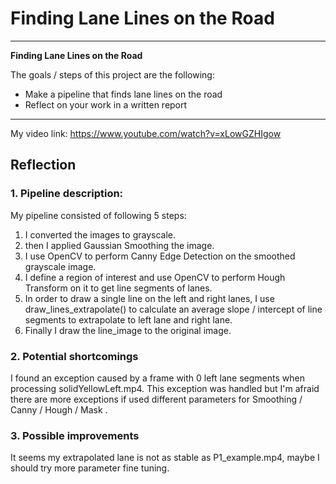 # **Finding Lane Lines on the Road** 

---
**Finding Lane Lines on the Road**

The goals / steps of this project are the following:
* Make a pipeline that finds lane lines on the road
* Reflect on your work in a written report
---

My video link:
https://www.youtube.com/watch?v=xLowGZHIgow

## Reflection

### 1. Pipeline description:
My pipeline consisted of following 5 steps:
1. I converted the images to grayscale.
2. then I applied Gaussian Smoothing the image.
3. I use OpenCV to perform Canny Edge Detection on the smoothed grayscale image.
4. I define a region of interest and use OpenCV to perform Hough Transform on it to get line segments of lanes.
5. In order to draw a single line on the left and right lanes, I use draw_lines_extrapolate() to calculate an average slope / intercept of line segments to extrapolate to left lane and right lane.
6. Finally I draw the line_image to the original image.

### 2. Potential shortcomings 
I found an exception caused by a frame with 0 left lane segments when processing solidYellowLeft.mp4.
This exception was handled but I'm afraid there are more exceptions if used different parameters for Smoothing / Canny / Hough / Mask .

### 3. Possible improvements
It seems my extrapolated lane is not as stable as P1_example.mp4, maybe I should try more parameter fine tuning. 

